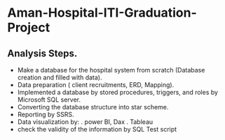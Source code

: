 # Aman-Hospital-ITI-Graduation-Project
## Analysis Steps.
- Make a database for the hospital system from scratch (Database creation and filled with data).
- Data preparation ( client recruitments, ERD, Mapping).
- Implemented a database by stored procedures, triggers, and roles by Microsoft SQL server.
- Converting the database structure into star scheme.
- Reporting by SSRS.
- Data visualization by:
 . power BI, Dax 
 . Tableau
- check the validity of the information by SQL Test script
